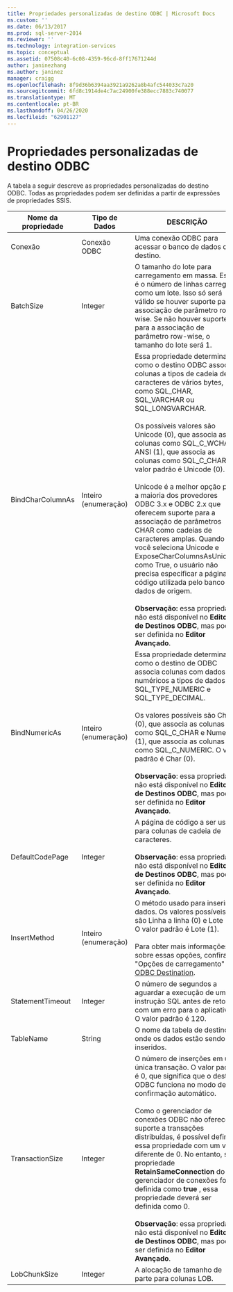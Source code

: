 ```yaml
---
title: Propriedades personalizadas de destino ODBC | Microsoft Docs
ms.custom: ''
ms.date: 06/13/2017
ms.prod: sql-server-2014
ms.reviewer: ''
ms.technology: integration-services
ms.topic: conceptual
ms.assetid: 07508c40-6c08-4359-96cd-8ff17671244d
author: janinezhang
ms.author: janinez
manager: craigg
ms.openlocfilehash: 8f9d36b6394aa3921a9262a8b4afc544033c7a20
ms.sourcegitcommit: 6fd8c1914de4c7ac24900fe388ecc7883c740077
ms.translationtype: MT
ms.contentlocale: pt-BR
ms.lasthandoff: 04/26/2020
ms.locfileid: "62901127"
---
```

# <a name="odbc-destination-custom-properties"></a>Propriedades personalizadas de destino ODBC
  A tabela a seguir descreve as propriedades personalizadas do destino ODBC. Todas as propriedades podem ser definidas a partir de expressões de propriedades SSIS.  
  
|Nome da propriedade|Tipo de Dados|DESCRIÇÃO|  
|-------------------|---------------|-----------------|  
|Conexão|Conexão ODBC|Uma conexão ODBC para acessar o banco de dados de destino.|  
|BatchSize|Integer|O tamanho do lote para carregamento em massa. Esse é o número de linhas carregado como um lote. Isso só será válido se houver suporte para a associação de parâmetro row-wise. Se não houver suporte para a associação de parâmetro row-wise, o tamanho do lote será 1.|  
|BindCharColumnAs|Inteiro (enumeração)|Essa propriedade determina como o destino ODBC associa colunas a tipos de cadeia de caracteres de vários bytes, como SQL_CHAR, SQL_VARCHAR ou SQL_LONGVARCHAR.<br /><br /> Os possíveis valores são Unicode (0), que associa as colunas como SQL_C_WCHAR e ANSI (1), que associa as colunas como SQL_C_CHAR). O valor padrão é Unicode (0).<br /><br /> Unicode é a melhor opção para a maioria dos provedores ODBC 3.x e ODBC 2.x que oferecem suporte para a associação de parâmetros CHAR como cadeias de caracteres amplas. Quando você seleciona Unicode e ExposeCharColumnsAsUnicode como True, o usuário não precisa especificar a página de código utilizada pelo banco de dados de origem.<br /><br /> **Observação:** essa propriedade não está disponível no **Editor de Destinos ODBC**, mas pode ser definida no **Editor Avançado**.|  
|BindNumericAs|Inteiro (enumeração)|Essa propriedade determina como o destino de ODBC associa colunas com dados numéricos a tipos de dados SQL_TYPE_NUMERIC e SQL_TYPE_DECIMAL.<br /><br /> Os valores possíveis são Char (0), que associa as colunas como SQL_C_CHAR e Numeric (1), que associa as colunas como SQL_C_NUMERIC. O valor padrão é Char (0).<br /><br /> **Observação**: essa propriedade não está disponível no **Editor de Destinos ODBC**, mas pode ser definida no **Editor Avançado**.|  
|DefaultCodePage|Integer|A página de código a ser usada para colunas de cadeia de caracteres.<br /><br /> **Observação**: essa propriedade não está disponível no **Editor de Destinos ODBC**, mas pode ser definida no **Editor Avançado**.|  
|InsertMethod|Inteiro (enumeração)|O método usado para inserir os dados. Os valores possíveis são Linha a linha (0) e Lote (1). O valor padrão é Lote (1).<br /><br /> Para obter mais informações sobre essas opções, confira "Opções de carregamento" em [ODBC Destination](odbc-destination.md).|  
|StatementTimeout|Integer|O número de segundos a aguardar a execução de uma instrução SQL antes de retornar com um erro para o aplicativo. O valor padrão é 120.|  
|TableName|String|O nome da tabela de destino onde os dados estão sendo inseridos.|  
|TransactionSize|Integer|O número de inserções em uma única transação. O valor padrão é 0, que significa que o destino ODBC funciona no modo de confirmação automático.<br /><br /> Como o gerenciador de conexões ODBC não oferece suporte a transações distribuídas, é possível definir essa propriedade com um valor diferente de 0. No entanto, se a propriedade **RetainSameConnection** do gerenciador de conexões for definida como **true** , essa propriedade deverá ser definida como 0.<br /><br /> **Observação**: essa propriedade não está disponível no **Editor de Destinos ODBC**, mas pode ser definida no **Editor Avançado**.|  
|LobChunkSize|Integer|A alocação de tamanho de parte para colunas LOB.|  
  
  
